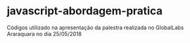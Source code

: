 # javascript-abordagem-pratica
Códigos utilizado na apresentação da palestra realizada no GlobalLabs Araraquara no dia 25/05/2018
